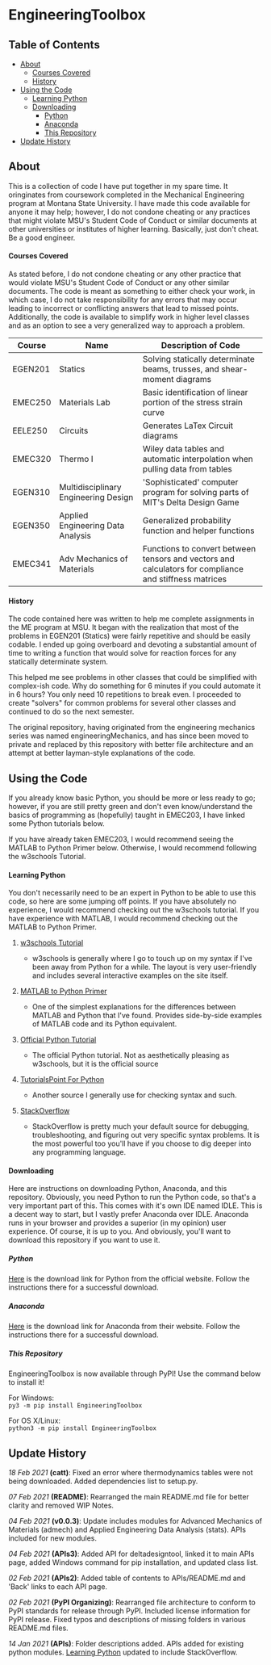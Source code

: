 # EngineeringToolbox

## Table of Contents
* [About](#about)
	* [Courses Covered](#courses-covered)
	* [History](#history)
* [Using the Code](#using-the-code)
	* [Learning Python](#learning-python)
	* [Downloading](#downloading)
		* [Python](#python)
		* [Anaconda](#anaconda)
		* [This Repository](#this-repository)
* [Update History](#update-history)
	
## About

This is a collection of code I have put together in my spare time. It oringinates from coursework completed in the Mechanical Engineering program at Montana State University. I have made this code available for anyone it may help; however, I do not condone cheating or any practices that might violate MSU's Student Code of Conduct or similar documents at other universities or institutes of higher learning. Basically, just don't cheat. Be a good engineer.

#### Courses Covered

As stated before, I do not condone cheating or any other practice that would violate MSU's Student Code of Conduct or any other similar documents. The code is meant as something to either check your work, in which case, I do not take responsibility for any errors that may occur leading to incorrect or conflicting answers that lead to missed points. Additionally, the code is available to simplify work in higher level classes and as an option to see a very generalized way to approach a problem.

| Course  |  Name | Description of Code|
|---------|-------|--------------------|
| EGEN201 | Statics | Solving statically determinate beams, trusses, and shear-moment diagrams |
| EMEC250 | Materials Lab | Basic identification of linear portion of the stress strain curve |
| EELE250 | Circuits | Generates LaTex Circuit diagrams |
| EMEC320 | Thermo I | Wiley data tables and automatic interpolation when pulling data from tables |
| EGEN310 | Multidisciplinary Engineering Design | 'Sophisticated' computer program for solving parts of MIT's Delta Design Game |
| EGEN350 | Applied Engineering Data Analysis | Generalized probability function and helper functions |
| EMEC341 | Adv Mechanics of Materials | Functions to convert between tensors and vectors and calculators for compliance and stiffness matrices |

#### History

The code contained here was written to help me complete assignments in the ME program at MSU. It began with the realization that most of the problems in EGEN201 (Statics) were fairly repetitive and should be easily codable. I ended up going overboard and devoting a substantial amount of time to writing a function that would solve for reaction forces for any statically determinate system.

This helped me see problems in other classes that could be simplified with complex-ish code. Why do something for 6 minutes if you could automate it in 6 hours? You only need 10 repetitions to break even. I proceeded to create "solvers" for common problems for several other classes and continued to do so the next semester.

The original repository, having originated from the engineering mechanics series was named engineeringMechanics, and has since been moved to private and replaced by this repository with better file architecture and an attempt at better layman-style explanations of the code.

## Using the Code

If you already know basic Python, you should be more or less ready to go; however, if you are still pretty green and don't even know/understand the basics of programming as (hopefully) taught in EMEC203, I have linked some Python tutorials below.

If you have already taken EMEC203, I would recommend seeing the MATLAB to Python Primer below. Otherwise, I would recommend following the w3schools Tutorial.

#### Learning Python

You don't necessarily need to be an expert in Python to be able to use this code, so here are some jumping off points. If you have absolutely no experience, I would recommend checking out the w3schools tutorial. If you have experience with MATLAB, I would recommend checking out the MATLAB to Python Primer.

1. [w3schools Tutorial](https://www.w3schools.com/python/)
	* w3schools is generally where I go to touch up on my syntax if I've been away from Python for a while. The layout is very user-friendly and includes several interactive examples on the site itself.

2. [MATLAB to Python Primer](https://bastibe.de/2013-01-20-a-python-primer-for-matlab-users.html)
	* One of the simplest explanations for the differences between MATLAB and Python that I've found. Provides side-by-side examples of MATLAB code and its Python equivalent.
	
3. [Official Python Tutorial](https://docs.python.org/3/tutorial/)
	* The official Python tutorial. Not as aesthetically pleasing as w3schools, but it is the official source

4. [TutorialsPoint For Python](https://www.tutorialspoint.com/python/index.htm)
	* Another source I generally use for checking syntax and such.
	
5. [StackOverflow](https://stackoverflow.com/)
	* StackOverflow is pretty much your default source for debugging, troubleshooting, and figuring out very specific syntax problems. It is the most powerful too you'll have if you choose to dig deeper into any programming language.

#### Downloading

Here are instructions on downloading Python, Anaconda, and this repository. Obviously, you need Python to run the Python code, so that's a very important part of this. This comes with it's own IDE named IDLE. This is a decent way to start, but I vastly prefer Anaconda over IDLE. Anaconda runs in your browser and provides a superior (in my opinion) user experience. Of course, it is up to you. And obviously, you'll want to download this repository if you want to use it.

##### Python

[Here](https://www.python.org/downloads/) is the download link for Python from the official website. Follow the instructions there for a successful download.

##### Anaconda

[Here](https://www.anaconda.com/products/individual) is the download link for Anaconda from their website. Follow the instructions there for a successful download.

##### This Repository

EngineeringToolbox is now available through PyPI! Use the command below to install it!

For Windows: <br/>
`py3 -m pip install EngineeringToolbox`

For OS X/Linux: <br/>
`python3 -m pip install EngineeringToolbox`

## Update History

_18 Feb 2021_ **(catt)**: Fixed an error where thermodynamics tables were not being downloaded. Added dependencies list to setup.py.

_07 Feb 2021_ **(README)**: Rearranged the main README.md file for better clarity and removed WIP Notes.

_04 Feb 2021_ **(v0.0.3)**: Update includes modules for Advanced Mechanics of Materials (admech) and Applied Engineering Data Analysis (stats). APIs included for new modules.

_04 Feb 2021_ **(APIs3)**: Added API for deltadesigntool, linked it to main APIs page, added Windows command for pip installation, and updated class list.

_02 Feb 2021_ **(APIs2)**: Added table of contents to APIs/README.md and 'Back' links to each API page.

_02 Feb 2021_ **(PyPI Organizing)**: Rearranged file architecture to conform to PyPI standards for release through PyPI. Included license information for PyPI release. Fixed typos and descriptions of missing folders in various README.md files.

_14 Jan 2021_ **(APIs)**: Folder descriptions added. APIs added for existing python modules. [Learning Python](#learning-python) updated to include StackOverflow.
